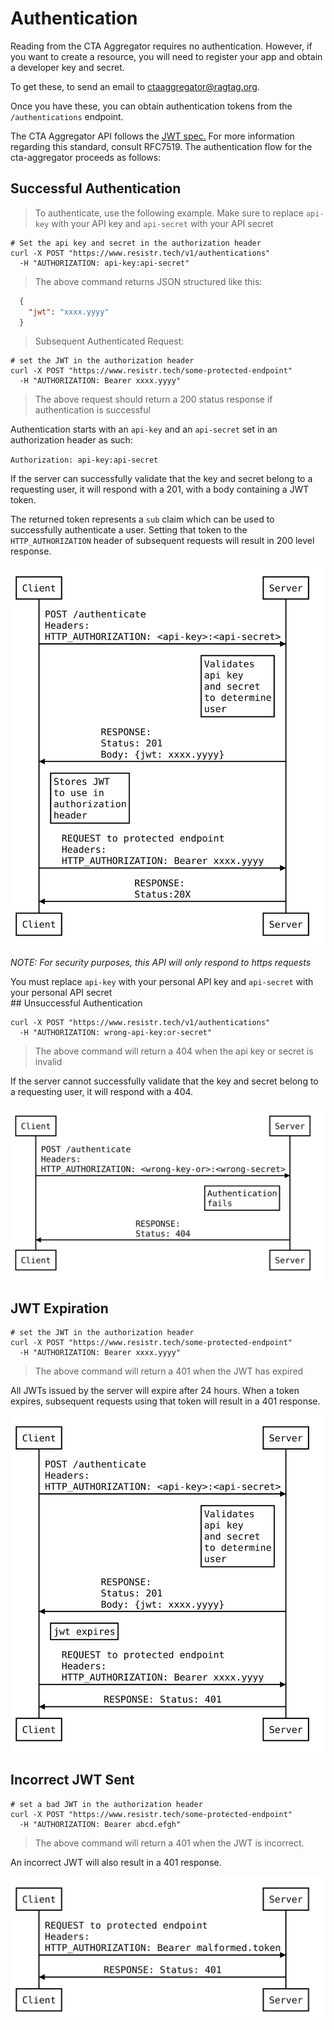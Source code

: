 # Authentication

Reading from the CTA Aggregator requires no authentication.  However, if you want to create a resource, you
will need to register your app and obtain a developer key and secret.

To get these, to send an email to <a href='mailto:ctaaggregator@ragtag.org'>ctaaggregator@ragtag.org</a>.

Once you have these, you can obtain authentication tokens from the `/authentications` endpoint.

The CTA Aggregator API follows the [JWT spec.](https://tools.ietf.org/html/rfc7519) For more information regarding this standard, consult RFC7519.
The authentication flow for the cta-aggregator proceeds as follows:

## Successful Authentication
> To authenticate, use the following example.
> Make sure to replace `api-key` with your API key and `api-secret` with your API secret

```shell
# Set the api key and secret in the authorization header
curl -X POST "https://www.resistr.tech/v1/authentications"
  -H "AUTHORIZATION: api-key:api-secret"
```

> The above command returns JSON structured like this:

```json
  {
    "jwt": "xxxx.yyyy"
  }
```

> Subsequent Authenticated Request:

```shell
# set the JWT in the authorization header
curl -X POST "https://www.resistr.tech/some-protected-endpoint"
  -H "AUTHORIZATION: Bearer xxxx.yyyy"
```

> The above request should return a 200 status response if authentication is successful

Authentication starts with an `api-key` and an `api-secret` set in an authorization header as such:

`Authorization: api-key:api-secret`

If the server can successfully validate that the key and secret belong to a requesting user, it will respond with a 201, with a body containing a JWT token.

The returned token represents a `sub` claim which can be used to successfully authenticate a user. Setting that token to the `HTTP_AUTHORIZATION` header of subsequent requests will result in 200 level response.

![Successful Authentication](images/successful_auth.svg "successful authentication ladder diagram")

*NOTE: For security purposes, this API will only respond to https requests*

<aside class="notice">
You must replace <code>api-key</code> with your personal API key and <code>api-secret</code> with your personal API secret
</aside>
## Unsuccessful Authentication

```shell
curl -X POST "https://www.resistr.tech/v1/authentications"
  -H "AUTHORIZATION: wrong-api-key:or-secret"
```
> The above command will return a 404 when the api key or secret is invalid

If the server cannot successfully validate that the key and secret belong to a requesting user, it will respond with a 404.

![Unsuccessful Authentication](images/unsuccessful_auth.svg "unsuccessful authentication ladder diagram")
## JWT Expiration

```shell
# set the JWT in the authorization header
curl -X POST "https://www.resistr.tech/some-protected-endpoint"
  -H "AUTHORIZATION: Bearer xxxx.yyyy"
```
> The above command will return a 401 when the JWT has expired

All JWTs issued by the server will expire after 24 hours. When a token expires, subsequent requests using that token will result in a 401 response.

![JWT Expires](images/jwt_expires.svg "expired jwt ladder diagram")
## Incorrect JWT Sent

```shell
# set a bad JWT in the authorization header
curl -X POST "https://www.resistr.tech/some-protected-endpoint"
  -H "AUTHORIZATION: Bearer abcd.efgh"
```
> The above command will return a 401 when the JWT is incorrect.

An incorrect JWT will also result in a 401 response.

![Bad JWT](images/bad_jwt.svg "bad jwt ladder diagram")
